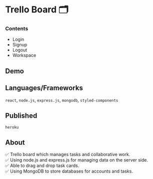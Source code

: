 # Trello Board 🗂

### Contents
- Login
- Signup
- Logout
- Workspace

## Demo


## Languages/Frameworks

`react`, `node.js`, `express.js`, `mongodb`, `styled-components`

## Published

`heroku`

## About
:white_check_mark: Trello board which manages tasks and collaborative work.  
:white_check_mark: Using node.js and express.js for managing data on the server side.  
:white_check_mark: Able to drag and drop task cards.  
:white_check_mark: Using MongoDB to store databases for accounts and tasks.  

